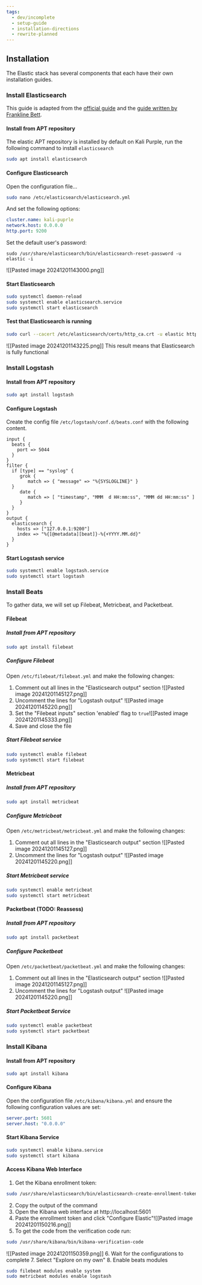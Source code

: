 ```yaml
---
tags:
  - dev/incomplete
  - setup-guide
  - installation-directions
  - rewrite-planned
---
```

## Installation
The Elastic stack has several components that each have their own installation guides.

### Install Elasticsearch
This guide is adapted from the [official guide](https://www.elastic.co/guide/en/elastic-stack/current/installing-elastic-stack.html) and the [guide written by Frankline Bett](https://techviewleo.com/install-elastic-stack-elk-on-debian/).
#### Install from APT repository
The elastic APT repository is installed by default on Kali Purple, run the following command to install `elasticsearch`
```bash
sudo apt install elasticsearch
```
#### Configure Elasticsearch
Open the configuration file...
```bash
sudo nano /etc/elasticsearch/elasticsearch.yml
```
And set the following options:
```yaml
cluster.name: kali-puprle
network.host: 0.0.0.0
http.port: 9200
```

Set the default user's password:
```
sudo /usr/share/elasticsearch/bin/elasticsearch-reset-password -u elastic -i
```
![[Pasted image 20241201143000.png]]
#### Start Elasticsearch
```bash
sudo systemctl daemon-reload
sudo systemctl enable elasticsearch.service
sudo systemctl start elasticsearch
```
#### Test that Elasticsearch is running
```bash
sudo curl --cacert /etc/elasticsearch/certs/http_ca.crt -u elastic https://localhost:9200
```
![[Pasted image 20241201143225.png]]
This result means that Elasticsearch is fully functional

### Install Logstash
#### Install from APT repository
```bash
sudo apt install logstash
```
#### Configure Logstash
Create the config file `/etc/logstash/conf.d/beats.conf` with the following content.
```
input {
  beats {
    port => 5044
  }
}
filter {
  if [type] == "syslog" {
     grok {
        match => { "message" => "%{SYSLOGLINE}" }
  }
     date {
        match => [ "timestamp", "MMM  d HH:mm:ss", "MMM dd HH:mm:ss" ]
     }
  }
}
output {
  elasticsearch {
    hosts => ["127.0.0.1:9200"]
    index => "%{[@metadata][beat]}-%{+YYYY.MM.dd}"
  }
}
```
#### Start Logstash service
```bash
sudo systemctl enable logstash.service
sudo systemctl start logstash
```
### Install Beats
To gather data, we will set up Filebeat, Metricbeat, and Packetbeat.
#### Filebeat
##### Install from APT repository
```bash
sudo apt install filebeat
```
##### Configure Filebeat
Open `/etc/filebeat/filebeat.yml` and make the following changes:
1. Comment out all lines in the "Elasticsearch output" section ![[Pasted image 20241201145127.png]]
2. Uncomment the lines for "Logstash output" ![[Pasted image 20241201145220.png]]
3. Set the "Filebeat inputs" section 'enabled' flag to `true`![[Pasted image 20241201145333.png]]
4. Save and close the file
##### Start Filebeat service
```bash
sudo systemctl enable filebeat
sudo systemctl start filebeat
```

#### Metricbeat
##### Install from APT repository
```bash
sudo apt install metricbeat
```
##### Configure Metricbeat
Open `/etc/metricbeat/metricbeat.yml` and make the following changes:
1. Comment out all lines in the "Elasticsearch output" section ![[Pasted image 20241201145127.png]]
2. Uncomment the lines for "Logstash output" ![[Pasted image 20241201145220.png]]
##### Start Metricbeat service
```bash
sudo systemctl enable metricbeat
sudo systemctl start metricbeat
```

#### Packetbeat (TODO: Reassess)
##### Install from APT repository
```bash
sudo apt install packetbeat
```
##### Configure Packetbeat
Open `/etc/packetbeat/packetbeat.yml` and make the following changes:
1. Comment out all lines in the "Elasticsearch output" section ![[Pasted image 20241201145127.png]]
2. Uncomment the lines for "Logstash output" ![[Pasted image 20241201145220.png]]
##### Start Packetbeat Service
```bash
sudo systemctl enable packetbeat
sudo systemctl start packetbeat
```

### Install Kibana
#### Install from APT repository
```bash
sudo apt install kibana
```
#### Configure Kibana
Open the configuration file `/etc/kibana/kibana.yml` and ensure the following configuration values are set:
```yaml
server.port: 5601
server.host: "0.0.0.0"
```

#### Start Kibana Service
```bash
sudo systemctl enable kibana.service
sudo systemctl start kibana
```

#### Access Kibana Web Interface
1. Get the Kibana enrollment token:
```bash
sudo /usr/share/elasticsearch/bin/elasticsearch-create-enrollment-token -s kibana
```
2. Copy the output of the command
3. Open the Kibana web interface at http://localhost:5601
4. Paste the enrollment token and click "Configure Elastic"![[Pasted image 20241201150216.png]]
5. To get the code from the verification code run:
```bash
sudo /usr/share/kibana/bin/kibana-verification-code
```
![[Pasted image 20241201150359.png]]
6. Wait for the configurations to complete
7. Select "Explore on my own"
8. Enable beats modules
```bash
sudo filebeat modules enable system
sudo metricbeat modules enable logstash
```
